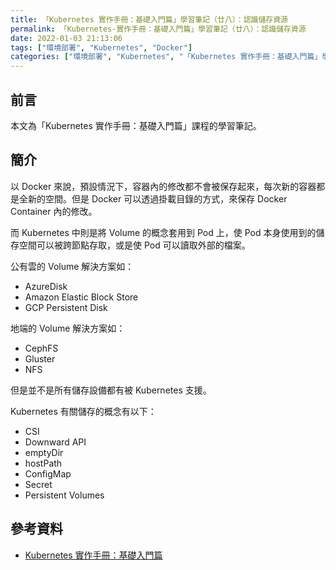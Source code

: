 ```yaml
---
title: 「Kubernetes 實作手冊：基礎入門篇」學習筆記（廿八）：認識儲存資源
permalink: 「Kubernetes-實作手冊：基礎入門篇」學習筆記（廿八）：認識儲存資源
date: 2022-01-03 21:13:06
tags: ["環境部署", "Kubernetes", "Docker"]
categories: ["環境部署", "Kubernetes", "「Kubernetes 實作手冊：基礎入門篇」學習筆記"]
---
```


## 前言

本文為「Kubernetes 實作手冊：基礎入門篇」課程的學習筆記。

## 簡介

以 Docker 來說，預設情況下，容器內的修改都不會被保存起來，每次新的容器都是全新的空間。但是 Docker 可以透過掛載目錄的方式，來保存 Docker Container 內的修改。

而 Kubernetes 中則是將 Volume 的概念套用到 Pod 上，使 Pod 本身使用到的儲存空間可以被跨節點存取，或是使 Pod 可以讀取外部的檔案。

公有雲的 Volume 解決方案如：

- AzureDisk
- Amazon Elastic Block Store
- GCP Persistent Disk

地端的 Volume 解決方案如：

- CephFS
- Gluster
- NFS

但是並不是所有儲存設備都有被 Kubernetes 支援。

Kubernetes 有關儲存的概念有以下：

- CSI
- Downward API
- emptyDir
- hostPath
- ConfigMap
- Secret
- Persistent Volumes

## 參考資料

- [Kubernetes 實作手冊：基礎入門篇](https://hiskio.com/courses/349/about)
